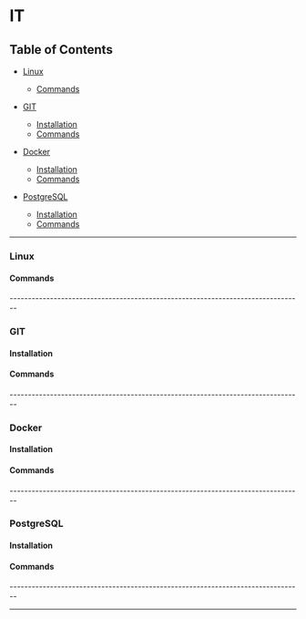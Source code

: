 # IT


## Table of Contents

- [Linux](#linux)
  - [Commands](#linux.commands)

- [GIT](#git)
  - [Installation](#git.install)
  - [Commands](#git.commands)

- [Docker](#docker)
  - [Installation](#docker.install)
  - [Commands](#docker.commands)

- [PostgreSQL](#postgres)
  - [Installation](#postgres.install)
  - [Commands](#postgres.commands)



--------------------------------------------------------------------------------

### Linux <a name="linux"></a>


#### Commands <a name="linux.commands"></a>



<div style="page-break-after: always; break-after: page;"></div>
--------------------------------------------------------------------------------

### GIT <a name="git"></a>


#### Installation <a name="git.install"></a>


#### Commands <a name="git.commands"></a>



<div style="page-break-after: always; break-after: page;"></div>
--------------------------------------------------------------------------------

### Docker <a name="docker"></a>


#### Installation <a name="docker.install"></a>


#### Commands <a name="docker.commands"></a>



<div style="page-break-after: always; break-after: page;"></div>
--------------------------------------------------------------------------------

### PostgreSQL <a name="postgres"></a>


#### Installation <a name="postgres.install"></a>


#### Commands <a name="postgres.commands"></a>



<div style="page-break-after: always; break-after: page;"></div>
--------------------------------------------------------------------------------




--------------------------------------------------------------------------------
